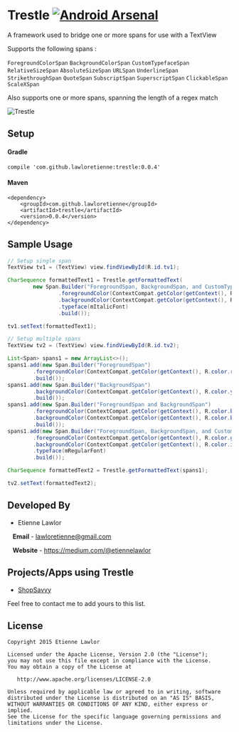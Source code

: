 # Trestle [![Android Arsenal](https://img.shields.io/badge/Android%20Arsenal-Trestle-brightgreen.svg?style=flat)](http://android-arsenal.com/details/1/1916)
A framework used to bridge one or more spans for use with a TextView

Supports the following spans :

`ForegroundColorSpan`
`BackgroundColorSpan`
`CustomTypefaceSpan`
`RelativeSizeSpan`
`AbsoluteSizeSpan`
`URLSpan`
`UnderlineSpan`
`StrikethroughSpan`
`QuoteSpan`
`SubscriptSpan`
`SuperscriptSpan`
`ClickableSpan`
`ScaleXSpan`

Also supports one or more spans, spanning the length of a regex match

![Trestle](https://raw.githubusercontent.com/lawloretienne/Trestle/master/images/Trestle_Screenshot2.png)

## Setup

#### Gradle

`compile 'com.github.lawloretienne:trestle:0.0.4'`

#### Maven
```
<dependency>
    <groupId>com.github.lawloretienne</groupId>
    <artifactId>trestle</artifactId>
    <version>0.0.4</version>
</dependency>
```

## Sample Usage

```java
// Setup single span
TextView tv1 = (TextView) view.findViewById(R.id.tv1);

CharSequence formattedText1 = Trestle.getFormattedText(
        new Span.Builder("ForegroundSpan, BackgroundSpan, and CustomTypefaceSpan")
                .foregroundColor(ContextCompat.getColor(getContext(), R.color.purple_100)) // Pass resolved color instead of resource id
                .backgroundColor(ContextCompat.getColor(getContext(), R.color.green_500)) // Pass resolved color instead of resource id
                .typeface(mItalicFont)
                .build());

tv1.setText(formattedText1);

// Setup multiple spans
TextView tv2 = (TextView) view.findViewById(R.id.tv2);

List<Span> spans1 = new ArrayList<>();
spans1.add(new Span.Builder("ForegroundSpan")
        .foregroundColor(ContextCompat.getColor(getContext(), R.color.red_500)) // Pass resolved color instead of resource id
        .build());
spans1.add(new Span.Builder("BackgroundSpan")
        .backgroundColor(ContextCompat.getColor(getContext(), R.color.yellow_500)) // Pass resolved color instead of resource id
        .build());
spans1.add(new Span.Builder("ForegroundSpan and BackgroundSpan")
        .foregroundColor(ContextCompat.getColor(getContext(), R.color.brown_500)) // Pass resolved color instead of resource id
        .backgroundColor(ContextCompat.getColor(getContext(), R.color.blue_300)) // Pass resolved color instead of resource id
        .build());
spans1.add(new Span.Builder("ForegroundSpan, BackgroundSpan, and CustomTypefaceSpan")
        .foregroundColor(ContextCompat.getColor(getContext(), R.color.green_700)) // Pass resolved color instead of resource id
        .backgroundColor(ContextCompat.getColor(getContext(), R.color.indigo_200)) // Pass resolved color instead of resource id
        .typeface(mRegularFont)
        .build());

CharSequence formattedText2 = Trestle.getFormattedText(spans1);

tv2.setText(formattedText2);
```

## Developed By

* Etienne Lawlor 
 
&nbsp;&nbsp;&nbsp;**Email** - lawloretienne@gmail.com

&nbsp;&nbsp;&nbsp;**Website** - https://medium.com/@etiennelawlor

## Projects/Apps using Trestle

- <a href="https://play.google.com/store/apps/details?id=com.biggu.shopsavvy&hl=en">ShopSavvy</a>

Feel free to contact me to add yours to this list.

## License

```
Copyright 2015 Etienne Lawlor

Licensed under the Apache License, Version 2.0 (the "License");
you may not use this file except in compliance with the License.
You may obtain a copy of the License at

   http://www.apache.org/licenses/LICENSE-2.0

Unless required by applicable law or agreed to in writing, software
distributed under the License is distributed on an "AS IS" BASIS,
WITHOUT WARRANTIES OR CONDITIONS OF ANY KIND, either express or implied.
See the License for the specific language governing permissions and
limitations under the License.
```
